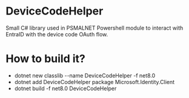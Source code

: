 # DeviceCodeHelper

Small C# library used in PSMALNET Powershell module to interact with EntraID with the device code OAuth flow.

# How to build it?

- dotnet new classlib --name DeviceCodeHelper -f net8.0
- dotnet add DeviceCodeHelper package Microsoft.Identity.Client
- dotnet build -f net8.0 DeviceCodeHelper